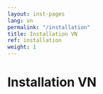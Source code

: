 ```yaml
---
layout: inst-pages
lang: vn
permalink: "/installation"
title: Installation VN
ref: installation
weight: 1
---
```


# Installation VN
